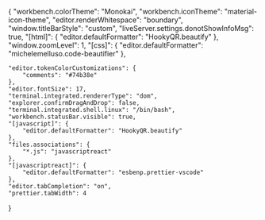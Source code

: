 {
    "workbench.colorTheme": "Monokai",
    "workbench.iconTheme": "material-icon-theme",
    "editor.renderWhitespace": "boundary",
    "window.titleBarStyle": "custom",
    "liveServer.settings.donotShowInfoMsg": true,
    "[html]": {
        "editor.defaultFormatter": "HookyQR.beautify"
    },
    "window.zoomLevel": 1,
    "[css]": {
        "editor.defaultFormatter": "michelemelluso.code-beautifier"
    },
    
    "editor.tokenColorCustomizations": {
        "comments": "#74b38e"
    },
    "editor.fontSize": 17,
    "terminal.integrated.rendererType": "dom",
    "explorer.confirmDragAndDrop": false,
    "terminal.integrated.shell.linux": "/bin/bash",
    "workbench.statusBar.visible": true,
    "[javascript]": {
        "editor.defaultFormatter": "HookyQR.beautify"
    },
    "files.associations": {
        "*.js": "javascriptreact"
    },
    "[javascriptreact]": {
        "editor.defaultFormatter": "esbenp.prettier-vscode"
    },
    "editor.tabCompletion": "on",
    "prettier.tabWidth": 4

    
}
